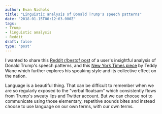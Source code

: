 ```yaml
---
author: Evan Nichols
title: "Linguistic analysis of Donald Trump's speech patterns"
date: "2018-01-15T00:12:03.000Z"
tags:
- Trump
- linguistic analysis
- Reddit
draft: false
type: 'post'
---
```


I wanted to share this [Reddit r/bestof post][1] of a user's insightful analysis of Donald Trump's speech patterns, and this [New York Times piece][2] by Teddy Wane which further explores his speaking style and its collective effect on the nation.

Language is a beautiful thing. That can be difficult to remember when we are so regularly exposed to the "verbal floatsam" which consistently flows from Trump's sweaty lips and Twitter account. But we can choose not to communicate using those elementary, repetitive sounds bites and instead choose to use language on our own terms, with our own terms.

[1]: https://www.reddit.com/r/bestof/comments/7q7v91/udeggit_s_linguistic_analysis_of_donald_trumps/
[2]: https://www.nytimes.com/2017/09/08/style/donald-trump-yuge-sad-failing.html?mcubz=1
